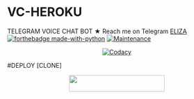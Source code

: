 # VC-HEROKU
TELEGRAM VOICE CHAT BOT
★ Reach me on Telegram [ELIZA](htps://t.me/uniedbotsupport)
[![forthebadge made-with-python](http://ForTheBadge.com/images/badges/made-with-python.svg)](https://www.python.org/)
[![Maintenance](https://img.shields.io/badge/Maintained%3F-yes-black.svg)](https://github.com/zyrus-basi/vc_heroku/graphs/commit-activity)
<p align="center">
<a href="https://app.codacy.com/manual/zyrus-basi/vc_heroku/dashboard"> <img src="https://img.shields.io/codacy/grade/4d58f2a402b54aed8a7d95f7add45a81?color=brightblue&logo=codacy&logoColor=green&style=for-the-badge" alt="Codacy" /></a>



#DEPLOY [CLONE]
<p align="center"><a href="https://heroku.com/deploy?template=https://github.com/zyrus-basi/vc_heroku"> <img src="https://img.shields.io/badge/Deploy%20To%20Heroku-black?style=for-the-badge&logo=heroku" width="220" height="38.45"/></a></p>
